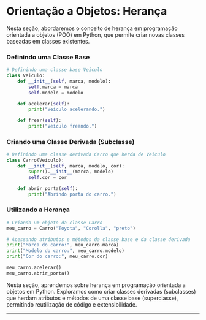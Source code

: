 # Orientação a Objetos: Herança

Nesta seção, abordaremos o conceito de herança em programação orientada a objetos (POO) em Python, que permite criar novas classes baseadas em classes existentes.

### Definindo uma Classe Base
```python
# Definindo uma classe base Veiculo
class Veiculo:
    def __init__(self, marca, modelo):
        self.marca = marca
        self.modelo = modelo

    def acelerar(self):
        print("Veículo acelerando.")

    def frear(self):
        print("Veículo freando.")
```

### Criando uma Classe Derivada (Subclasse)
```python
# Definindo uma classe derivada Carro que herda de Veiculo
class Carro(Veiculo):
    def __init__(self, marca, modelo, cor):
        super().__init__(marca, modelo)
        self.cor = cor

    def abrir_porta(self):
        print("Abrindo porta do carro.")
```

### Utilizando a Herança
```python
# Criando um objeto da classe Carro
meu_carro = Carro("Toyota", "Corolla", "preto")

# Acessando atributos e métodos da classe base e da classe derivada
print("Marca do carro:", meu_carro.marca)
print("Modelo do carro:", meu_carro.modelo)
print("Cor do carro:", meu_carro.cor)

meu_carro.acelerar()
meu_carro.abrir_porta()
```

Nesta seção, aprendemos sobre herança em programação orientada a objetos em Python. Exploramos como criar classes derivadas (subclasses) que herdam atributos e métodos de uma classe base (superclasse), permitindo reutilização de código e extensibilidade.

---
